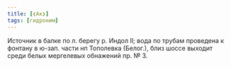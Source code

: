 ```yaml
---
title: [❮Ак❯]
tags: [гидроним]
---
```


Источник в балке по л. берегу р. Индол II; вода по трубам проведена к фонтану в
ю-зап. части нп Тополевка (Белог.), близ шоссе выходит среди белых мергелевых
обнажений пр. № 3.
